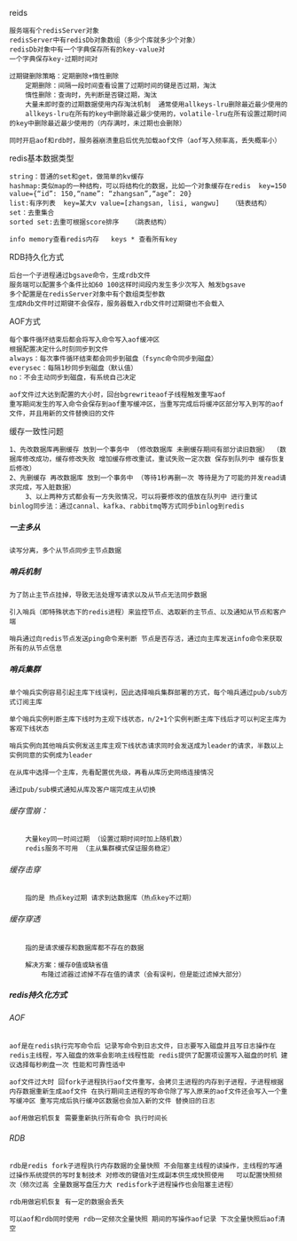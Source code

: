 reids

	服务端有个redisServer对象
	redisServer中有redisDb对象数组（多少个库就多少个对象）
	redisDb对象中有一个字典保存所有的key-value对
	一个字典保存key-过期时间对
		
	过期键删除策略：定期删除+惰性删除
		定期删除：间隔一段时间查看设置了过期时间的键是否过期，淘汰
		惰性删除：查询时，先判断是否键过期，淘汰
		大量未即时查的过期数据使用内存淘汰机制  通常使用allkeys-lru删除最近最少使用的
		allkeys-lru在所有的key中删除最近最少使用的，volatile-lru在所有设置过期时间的key中删除最近最少使用的（内存满时，未过期也会删除）
		
	同时开启aof和rdb时，服务器崩溃重启后优先加载aof文件（aof写入频率高，丢失概率小）
	
redis基本数据类型

	string：普通的set和get，做简单的kv缓存
	hashmap:类似map的一种结构，可以将结构化的数据，比如一个对象缓存在redis  key=150 value={“id”: 150,“name”: “zhangsan”,“age”: 20}
	list:有序列表  key=某大v value=[zhangsan, lisi, wangwu]   （链表结构）
	set：去重集合
	sorted set:去重可根据score排序   （跳表结构）

	info memory查看redis内存   keys * 查看所有key

RDB持久化方式

	后台一个子进程通过bgsave命令，生成rdb文件
	服务端可以配置多个条件比如60 100这样时间段内发生多少次写入 触发bgsave
	多个配置是在redisServer对象中有个数组类型参数
	生成Rdb文件时过期键不会保存，服务器载入rdb文件时过期键也不会载入

AOF方式

	每个事件循环结束后都会将写入命令写入aof缓冲区
	根据配置决定什么时刻同步到文件
	always：每次事件循环结束都会同步到磁盘（fsync命令同步到磁盘）
	everysec：每隔1秒同步到磁盘（默认值）
	no：不会主动同步到磁盘，有系统自己决定

	aof文件过大达到配置的大小时，回台bgrewriteaof子线程触发重写aof
	重写期间发生的写入命令会保存到aof重写缓冲区，当重写完成后将缓冲区部分写入到写的aof文件，并且用新的文件替换旧的文件

		
缓存一致性问题
	
	1、先改数据库再删缓存 放到一个事务中 （修改数据库 未删缓存期间有部分读旧数据） （数据库修改成功，缓存修改失败 增加缓存修改重试，重试失败一定次数 保存到队列中 缓存恢复后修改）
	2、先删缓存 再改数据库 放到一个事务中 （等待1秒再删一次 等待是为了可能的并发read请求完成，写入脏数据）
        3、以上两种方式都会有一方失败情况，可以将要修改的值放在队列中 进行重试
	binlog同步法：通过cannal、kafka、rabbitmq等方式同步binlog到redis


##### 一主多从
	读写分离，多个从节点同步主节点数据

##### 哨兵机制
	为了防止主节点挂掉，导致无法处理写请求以及从节点无法同步数据

	引入哨兵（即特殊状态下的redis进程）来监控节点、选取新的主节点、以及通知从节点和客户端

	哨兵通过向redis节点发送ping命令来判断 节点是否存活，通过向主库发送info命令来获取所有的从节点信息

##### 哨兵集群

	单个哨兵实例容易引起主库下线误判，因此选择哨兵集群部署的方式，每个哨兵通过pub/sub方式订阅主库

	单个哨兵实例判断主库下线时为主观下线状态，n/2+1个实例判断主库下线后才可以判定主库为客观下线状态

	哨兵实例向其他哨兵实例发送主库主观下线状态请求同时会发送成为leader的请求，半数以上实例同意的实例成为leader

	在从库中选择一个主库，先看配置优先级，再看从库历史网络连接情况

	通过pub/sub模式通知从库及客户端完成主从切换
	
###### 缓存雪崩：

		大量key同一时间过期 （设置过期时间时加上随机数）
		redis服务不可用 （主从集群模式保证服务稳定）

###### 缓存击穿

		指的是 热点key过期 请求到达数据库（热点key不过期）

###### 缓存穿透

		指的是请求缓存和数据库都不存在的数据

		解决方案：缓存0值或缺省值
			布隆过滤器过滤掉不存在值的请求（会有误判，但是能过滤掉大部分）

##### redis持久化方式

###### AOF

	aof是在redis执行完写命令后 记录写命令到日志文件，日志要写入磁盘并且写日志操作在redis主线程，写入磁盘的效率会影响主线程性能 redis提供了配置项设置写入磁盘的时机 建议选择每秒刷盘一次 性能和可靠性适中

	aof文件过大时 回fork子进程执行aof文件重写，会拷贝主进程的内存到子进程，子进程根据内存数据重新生成aof文件 在执行期间主进程的写命令除了写入原来的aof文件还会写入一个重写缓冲区 重写完成后执行缓冲区数据也会加入新的文件 替换旧的日志

	aof用做宕机恢复 需要重新执行所有命令 执行时间长

###### RDB

	rdb是redis fork子进程执行内存数据的全量快照 不会阻塞主线程的读操作，主线程的写通过操作系统提供的写时复制技术 对修改的键值对生成副本供生成快照使用   可以配置快照频次（频次过高 全量数据写盘压力大 redisfork子进程操作也会阻塞主进程）

	rdb用做宕机恢复 有一定的数据会丢失

	可以aof和rdb同时使用 rdb一定频次全量快照 期间的写操作aof记录 下次全量快照后aof清空

